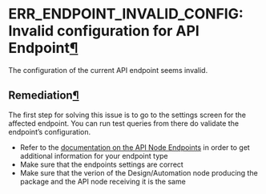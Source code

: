 ERR\_ENDPOINT\_INVALID\_CONFIG: Invalid configuration for API Endpoint[¶](#err-endpoint-invalid-config-invalid-configuration-for-api-endpoint "Permalink to this heading")
==========================================================================================================================================================================


The configuration of the current API endpoint seems invalid.



Remediation[¶](#remediation "Permalink to this heading")
--------------------------------------------------------


The first step for solving this issue is to go to the settings screen for the affected endpoint.
You can run test queries from there do validate the endpoint’s configuration.


* Refer to the [documentation on the API Node Endpoints](../../apinode/concepts.html) in order to get additional information for your endpoint type
* Make sure that the endpoints settings are correct
* Make sure that the verion of the Design/Automation node producing the package and the API node receiving it is the same